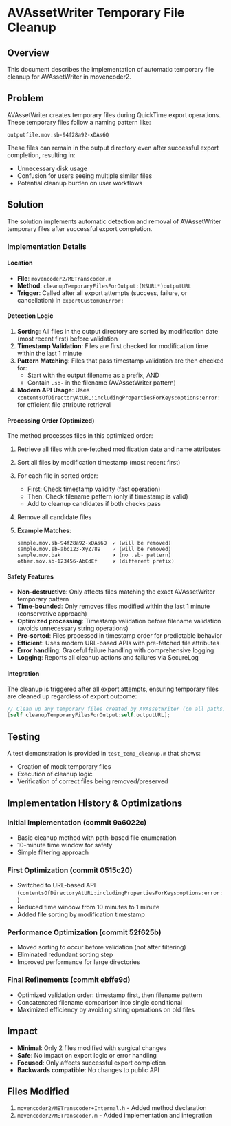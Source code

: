 # AVAssetWriter Temporary File Cleanup

## Overview
This document describes the implementation of automatic temporary file cleanup for AVAssetWriter in movencoder2.

## Problem
AVAssetWriter creates temporary files during QuickTime export operations. These temporary files follow a naming pattern like:
```
outputfile.mov.sb-94f28a92-xDAs6Q
```

These files can remain in the output directory even after successful export completion, resulting in:
- Unnecessary disk usage
- Confusion for users seeing multiple similar files
- Potential cleanup burden on user workflows

## Solution
The solution implements automatic detection and removal of AVAssetWriter temporary files after successful export completion.

### Implementation Details

#### Location
- **File**: `movencoder2/METranscoder.m`
- **Method**: `cleanupTemporaryFilesForOutput:(NSURL*)outputURL`
- **Trigger**: Called after all export attempts (success, failure, or cancellation) in `exportCustomOnError:`

#### Detection Logic
1. **Sorting**: All files in the output directory are sorted by modification date (most recent first) before validation
2. **Timestamp Validation**: Files are first checked for modification time within the last 1 minute
3. **Pattern Matching**: Files that pass timestamp validation are then checked for:
   - Start with the output filename as a prefix, AND
   - Contain `.sb-` in the filename (AVAssetWriter pattern)
4. **Modern API Usage**: Uses `contentsOfDirectoryAtURL:includingPropertiesForKeys:options:error:` for efficient file attribute retrieval

#### Processing Order (Optimized)
The method processes files in this optimized order:
1. Retrieve all files with pre-fetched modification date and name attributes
2. Sort all files by modification timestamp (most recent first)
3. For each file in sorted order:
   - First: Check timestamp validity (fast operation)
   - Then: Check filename pattern (only if timestamp is valid)
   - Add to cleanup candidates if both checks pass
4. Remove all candidate files

5. **Example Matches**:
   ```
   sample.mov.sb-94f28a92-xDAs6Q  ✓ (will be removed)
   sample.mov.sb-abc123-XyZ789    ✓ (will be removed)
   sample.mov.bak                 ✗ (no .sb- pattern)
   other.mov.sb-123456-AbCdEf     ✗ (different prefix)
   ```

#### Safety Features
- **Non-destructive**: Only affects files matching the exact AVAssetWriter temporary pattern
- **Time-bounded**: Only removes files modified within the last 1 minute (conservative approach)
- **Optimized processing**: Timestamp validation before filename validation (avoids unnecessary string operations)
- **Pre-sorted**: Files processed in timestamp order for predictable behavior
- **Efficient**: Uses modern URL-based APIs with pre-fetched file attributes
- **Error handling**: Graceful failure handling with comprehensive logging
- **Logging**: Reports all cleanup actions and failures via SecureLog

#### Integration
The cleanup is triggered after all export attempts, ensuring temporary files are cleaned up regardless of export outcome:
```objective-c
// Clean up any temporary files created by AVAssetWriter (on all paths)
[self cleanupTemporaryFilesForOutput:self.outputURL];
```

## Testing
A test demonstration is provided in `test_temp_cleanup.m` that shows:
- Creation of mock temporary files
- Execution of cleanup logic
- Verification of correct files being removed/preserved

## Implementation History & Optimizations

### Initial Implementation (commit 9a6022c)
- Basic cleanup method with path-based file enumeration
- 10-minute time window for safety
- Simple filtering approach

### First Optimization (commit 0515c20)
- Switched to URL-based API (`contentsOfDirectoryAtURL:includingPropertiesForKeys:options:error:`)
- Reduced time window from 10 minutes to 1 minute
- Added file sorting by modification timestamp

### Performance Optimization (commit 52f625b)
- Moved sorting to occur before validation (not after filtering)
- Eliminated redundant sorting step
- Improved performance for large directories

### Final Refinements (commit ebffe9d)
- Optimized validation order: timestamp first, then filename pattern
- Concatenated filename comparison into single conditional
- Maximized efficiency by avoiding string operations on old files

## Impact
- **Minimal**: Only 2 files modified with surgical changes
- **Safe**: No impact on export logic or error handling
- **Focused**: Only affects successful export completion
- **Backwards compatible**: No changes to public API

## Files Modified
1. `movencoder2/METranscoder+Internal.h` - Added method declaration
2. `movencoder2/METranscoder.m` - Added implementation and integration